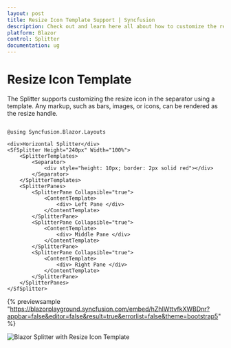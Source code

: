 ```yaml
---
layout: post
title: Resize Icon Template Support | Syncfusion
description: Check out and learn here all about how to customize the resize icon in the separator using the template in Syncfusion Blazor Splitter component and much more.
platform: Blazor
control: Splitter
documentation: ug
---
```


# Resize Icon Template

The Splitter supports customizing the resize icon in the separator using a template. Any markup, such as bars, images, or icons, can be rendered as the resize handle.

```cshtml

@using Syncfusion.Blazor.Layouts

<div>Horizontal Splitter</div>
<SfSplitter Height="240px" Width="100%">
    <SplitterTemplates>
        <Separator>
            <div style="height: 10px; border: 2px solid red"></div>
        </Separator>
    </SplitterTemplates>
    <SplitterPanes>
        <SplitterPane Collapsible="true">
            <ContentTemplate>
                <div> Left Pane </div>
            </ContentTemplate>
        </SplitterPane>
        <SplitterPane Collapsible="true">
            <ContentTemplate>
                <div> Middle Pane </div>
            </ContentTemplate>
        </SplitterPane>
        <SplitterPane Collapsible="true">
            <ContentTemplate>
                <div> Right Pane </div>
            </ContentTemplate>
        </SplitterPane>
    </SplitterPanes>
</SfSplitter>

```

{% previewsample "https://blazorplayground.syncfusion.com/embed/hZhIWttvfkXWBDnr?appbar=false&editor=false&result=true&errorlist=false&theme=bootstrap5" %}

![Blazor Splitter with Resize Icon Template](./images/blazor-splitter-resize-icon-template.png)